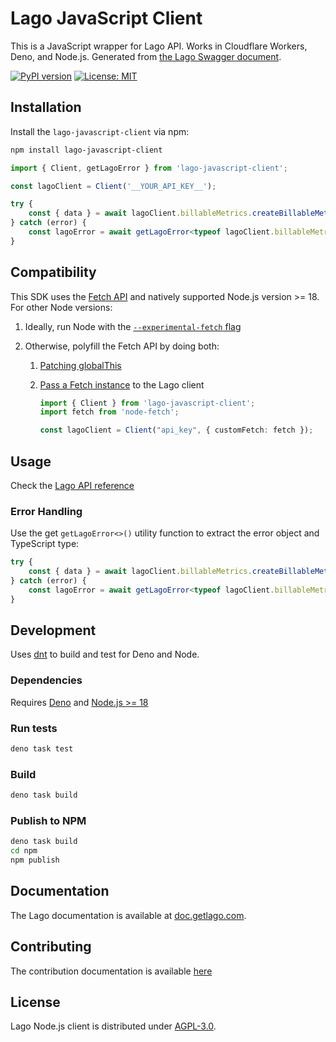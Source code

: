 # Lago JavaScript Client

This is a JavaScript wrapper for Lago API. Works in Cloudflare Workers, Deno, and Node.js. Generated from [the Lago Swagger document](https://swagger.getlago.com/#/).

[![PyPI version](https://badge.fury.io/js/lago-javascript-client.svg)](https://badge.fury.io/js/lago-javascript-client)
[![License: MIT](https://img.shields.io/badge/License-MIT-blue.svg)](https://spdx.org/licenses/MIT.html)

## Installation

Install the `lago-javascript-client` via npm:

```bash
npm install lago-javascript-client
```

```typescript
import { Client, getLagoError } from 'lago-javascript-client';

const lagoClient = Client('__YOUR_API_KEY__');

try {
    const { data } = await lagoClient.billableMetrics.createBillableMetric(billableMetric);
} catch (error) {
    const lagoError = await getLagoError<typeof lagoClient.billableMetrics.createBillableMetric>(error);
}
```

## Compatibility

This SDK uses the [Fetch API](https://developer.mozilla.org/en-US/docs/Web/API/Fetch_API) and natively supported Node.js version >= 18. For other Node versions:

1. Ideally, run Node with the [`--experimental-fetch` flag](https://nodejs.org/docs/latest-v16.x/api/cli.html#--experimental-fetch)

1. Otherwise, polyfill the Fetch API by doing both:

    1. [Patching globalThis](https://github.com/node-fetch/node-fetch#providing-global-access)

    1. [Pass a Fetch instance](https://github.com/node-fetch/node-fetch#loading-and-configuring-the-module) to the Lago client

        ```typescript
        import { Client } from 'lago-javascript-client';
        import fetch from 'node-fetch';

        const lagoClient = Client("api_key", { customFetch: fetch });
        ```

## Usage

Check the [Lago API reference](https://doc.getlago.com/docs/api/intro)

### Error Handling

Use the get `getLagoError<>()` utility function to extract the error object and TypeScript type:

```typescript
try {
    const { data } = await lagoClient.billableMetrics.createBillableMetric(billableMetric);
} catch (error) {
    const lagoError = await getLagoError<typeof lagoClient.billableMetrics.createBillableMetric>(error);
}
```

## Development

Uses [dnt](https://github.com/denoland/dnt) to build and test for Deno and Node.

### Dependencies

Requires [Deno](https://deno.land/) and [Node.js >= 18](https://nodejs.org/en/)

### Run tests

```bash
deno task test
```

### Build

```bash
deno task build
```

### Publish to NPM

```bash
deno task build
cd npm
npm publish
```

## Documentation

The Lago documentation is available at [doc.getlago.com](https://doc.getlago.com/docs/api/intro).

## Contributing

The contribution documentation is available [here](https://github.com/getlago/lago-javascript-client/blob/main/CONTRIBUTING.md)

## License

Lago Node.js client is distributed under [AGPL-3.0](LICENSE).
